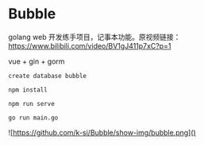 # Bubble
golang web 开发练手项目，记事本功能。原视频链接：https://www.bilibili.com/video/BV1gJ411p7xC?p=1

vue + gin + gorm

`create database bubble`

`npm install`

`npm run serve`

`go run main.go`

![https://github.com/k-si/Bubble/show-img/bubble.png]()

